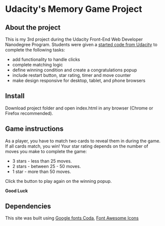 # Udacity's Memory Game Project

## About the project
This is my 3rd project during the Udacity Front-End Web Developer Nanodegree Program.
Students were given a [started code from Udacity](https://github.com/udacity/fend-project-memory-game) to complete the following tasks:
- add functionality to handle clicks
- complete matching logic
- define winning condition and create a congratulations popup
- include restart button, star rating, timer and move counter
- make design responsive for desktop, tablet, and phone browsers

## Install
Download project folder and open index.html in any browser (Chrome or Firefox recommended).

## Game instructions

As a player, you have to match two cards to reveal them in during the game. If all cards match, you win!
Your star rating depends on the number of moves you make to complete the game:
 - 3 stars - less than 25 moves.
 - 2 stars - between 25 - 50 moves.
 - 1 star - more than 50 moves.

Click the button to play again on the winning popup.

**Good Luck**

## Dependencies
This site was built using
[Google fonts Coda](https://fonts.google.com/specimen/Coda),
[Font Awesome Icons](https://fontawesome.com/icons)
